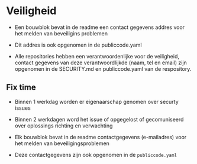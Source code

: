 # Veiligheid

- Een bouwblok bevat in de readme een contact gegevens addres voor het melden van beveiligins problemen
- Dit addres is ook opgenomen in de publiccode.yaml

- Alle repositories hebben een verantwoordenlijke voor de veiligheid, contact gegevens van deze verantwoordlijkde (naam, tel en email) zijn opgenomen in de SECURITY.md en publiccode.yaml van de respository.

## Fix time

- Binnen 1 werkdag worden er eigenaarschap genomen over securty issues
- Binnen 2 werkdagen word het issue of opgegelost of gecomuniseerd over oplossings richting en verwachting

- Elk bouwblok bevat in de readme contactgegevens (e-mailadres) voor het melden van beveiligingsproblemen
- Deze contactgegevens zijn ook opgenomen in de `publiccode.yaml`
